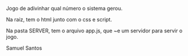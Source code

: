 Jogo de adivinhar qual número o sistema gerou.

Na raiz, tem o html junto com o css e script.

Na pasta SERVER, tem o arquivo app.js, que ~e um servidor para servir o jogo.

Samuel Santos
